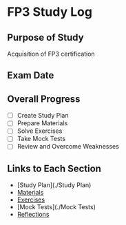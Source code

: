 # FP3 Study Log

## Purpose of Study

Acquisition of FP3 certification

## Exam Date

## Overall Progress

- [ ] Create Study Plan
- [ ] Prepare Materials
- [ ] Solve Exercises
- [ ] Take Mock Tests
- [ ] Review and Overcome Weaknesses

## Links to Each Section

- [Study Plan](./Study Plan)
- [Materials](./Materials)
- [Exercises](./Exercises)
- [Mock Tests](./Mock Tests)
- [Reflections](./Reflections)
